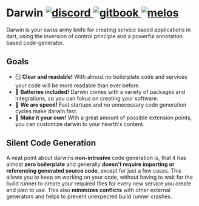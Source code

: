 <h1 align="left">
    Darwin
    <a href="https://discord.gg/6HKuGSzYKJ">
        <img src="https://img.shields.io/discord/1060355106522017924?label=discord" alt="discord">
    </a>
    <a href="https://helightdev.gitbook.io/darwin">
        <img src="https://img.shields.io/badge/docs-gitbook.com-346ddb.svg" alt="gitbook">
    </a>
    <a href="https://github.com/invertase/melos">
        <img src="https://img.shields.io/badge/maintained%20with-melos-f700ff.svg" alt="melos">
    </a>
</h1>

Darwin is your swiss army knife for creating service based applications
in dart, using the inversion of control principle and
a powerful annotation based code-generator.

## Goals
- 🪟 **Clear and readable!**
With almost no boilerplate code and services
your code will be more readable than ever before.
- 🔋 **Batteries included!**
Darwin comes with a variety of packages and integrations,
so you can fokus on creating your software.
- 🚄 **We are speed!**
Fast startups and no unnecessary code generation cycles make
darwin fast.
- 🎨 **Make it your own!**
With a great amount of possible extension points, you can
customize darwin to your hearth's content.

## Silent Code Generation
A neat point about darwins **non-intrusive** code generation is, that it
has almost **zero boilerplate** and generally **doesn't require importing
or referencing generated source code**, except for just a few cases.
This allows you to keep on working on your code, without having to wait
for the build runner to create your required files for every new service
you create and plan to use. This also **minimizes conflicts** with other
external generators and helps to prevent unexpected build runner crashes.
